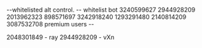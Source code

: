 --whitelisted alt control.
-- whitelist bot
3240599627
2944928209
2013962323
898571697
3242918240
1293291480
2140814209
3087532708
premium users --

2048301849 - ray
2944928209 - vXn
